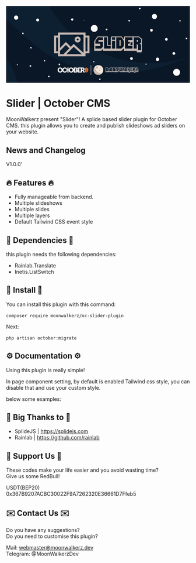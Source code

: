 <p align="center"> <img style="max-width: 100%; margin: 2rem auto; display: block;" src=cover_github.jpg></p>

# Slider | October CMS

MoonWalkerz present "Slider"! A splide based slider plugin for October CMS. this plugin allows you to create and publish slideshows ad sliders on your website.

## News and Changelog

V1.0.0'



## 🔥 Features 🔥

- Fully manageable from backend.
- Multiple slideshows
- Multiple slides
- Multiple layers
- Default Tailwind CSS event style

## 💊 Dependencies 💊

this plugin needs the following dependencies:
- Rainlab.Translate
- Inetis.ListSwitch

## 🚀 Install 🚀

You can install this plugin with this command:

```
composer require moonwalkerz/oc-slider-plugin
```
Next:

```
php artisan october:migrate
```

## ⚙️ Documentation ⚙️

Using this plugin is really simple!

In page component setting, by default is enabled Tailwind css style, you can disable that and use your custom style.

below some examples:



## 🙏 Big Thanks to 🙏
- SplideJS | https://splidejs.com
- Rainlab | https://github.com/rainlab

## 🤑 Support Us 🤑

These codes make your life easier and you avoid wasting time?\
Give us some RedBull!

USDT(BEP20)\
0x367B9207ACBC30022F9A7262320E36661D7Ffeb5

## ✉️ Contact Us ✉️ 

Do you have any suggestions?\
Do you need to customise this plugin?

Mail: webmaster@moonwalkerz.dev\
Telegram: @MoonWalkerzDev

